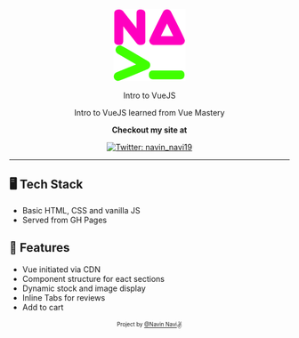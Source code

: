 <p align="center">
  <a href="https://navin-navi.github.io">
    <img alt="Navin | Logo" src="https://raw.githubusercontent.com/navin-navi/navin-navi.github.io/dev/static/logo.png" width="130" />
  </a>
</p>

<p align="center">
  Intro to VueJS
</p>

<p align="center">
  Intro to VueJS learned from Vue Mastery
</p>

<p align="center">
  <strong>
  Checkout my site at <a href=""></a>
  </strong>
</p>

<p align="center">
  <a href="https://twitter.com/navin_navi19">
    <img alt="Twitter: navin_navi19" src="https://img.shields.io/twitter/follow/navin_navi19.svg?style=social" target="_blank" />
  </a>
</p>

---

## 🖥 Tech Stack

- Basic HTML, CSS and vanilla JS
- Served from GH Pages

## 🚀 Features

- Vue initiated via CDN
- Component structure for eact sections
- Dynamic stock and image display
- Inline Tabs for reviews
- Add to cart

<div align="center">
  <sub><sup>Project by <a href="https://github.com/navin-navi"> @Navin Navi</a></sup></sub><small>✌</small>
</div>
